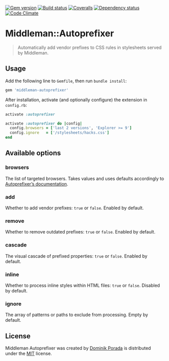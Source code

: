 [![Gem version](http://img.shields.io/gem/v/middleman-autoprefixer.svg?style=flat)](http://badge.fury.io/rb/middleman-autoprefixer) [![Build status](http://img.shields.io/travis/middleman/middleman-autoprefixer.svg?style=flat)](https://travis-ci.org/middleman/middleman-autoprefixer) [![Coveralls](http://img.shields.io/coveralls/middleman/middleman-autoprefixer.svg?style=flat)](https://coveralls.io/r/middleman/middleman-autoprefixer) [![Dependency status](http://img.shields.io/gemnasium/middleman/middleman-autoprefixer.svg?style=flat)](https://gemnasium.com/middleman/middleman-autoprefixer) [![Code Climate](http://img.shields.io/codeclimate/github/middleman/middleman-autoprefixer.svg?style=flat)](https://codeclimate.com/github/middleman/middleman-autoprefixer)

# Middleman::Autoprefixer

> Automatically add vendor prefixes to CSS rules in stylesheets served by Middleman.

## Usage

Add the following line to `Gemfile`, then run `bundle install`:

```ruby
gem 'middleman-autoprefixer'
```

After installation, activate (and optionally configure) the extension in `config.rb`:

```ruby
activate :autoprefixer
```

```ruby
activate :autoprefixer do |config|
  config.browsers = ['last 2 versions', 'Explorer >= 9']
  config.ignore   = ['/stylesheets/hacks.css']
end
```

## Available options

### browsers

The list of targeted browsers. Takes values and uses defaults accordingly to [Autoprefixer’s documentation](https://github.com/postcss/autoprefixer#browsers).

### add

Whether to add vendor prefixes: `true` or `false`. Enabled by default.

### remove

Whether to remove outdated prefixes: `true` or `false`. Enabled by default.

### cascade

The visual cascade of prefixed properties: `true` or `false`. Enabled by default.

### inline

Whether to process inline styles within HTML files: `true` or `false`. Disabled by default.

### ignore

The array of patterns or paths to exclude from processing. Empty by default.

## License

Middleman Autoprefixer was created by [Dominik Porada](http://github.com/porada) is distributed under the [MIT](http://porada.mit-license.org/) license.
